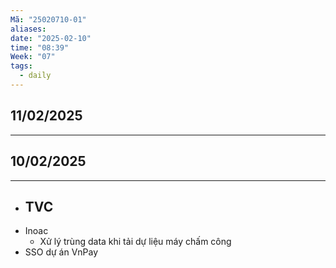 ```yaml
---
Mã: "25020710-01"
aliases: 
date: "2025-02-10"
time: "08:39"
Week: "07"
tags:
  - daily
---
```

## 11/02/2025
---

## 10/02/2025
---
- TVC
	- 
- Inoac 
	- Xử lý trùng data khi tải dự liệu máy chấm công
- SSO dự án VnPay

